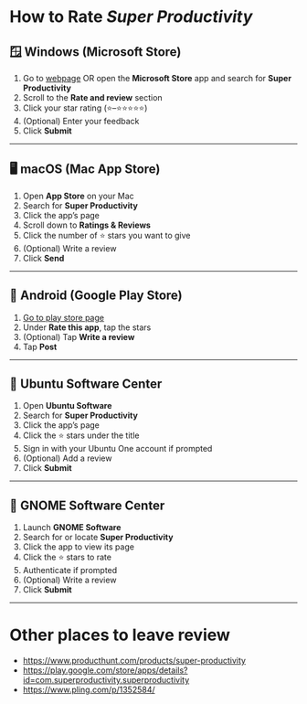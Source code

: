 # How to Rate _Super Productivity_

## 🪟 Windows (Microsoft Store)

1. Go to [webpage](https://apps.microsoft.com/detail/9nhfvg8361tw) OR open the **Microsoft Store** app and search for **Super Productivity**
2. Scroll to the **Rate and review** section
3. Click your star rating (⭐–⭐⭐⭐⭐⭐)
4. (Optional) Enter your feedback
5. Click **Submit**

---

## 🖥️ macOS (Mac App Store)

1. Open **App Store** on your Mac
2. Search for **Super Productivity**
3. Click the app’s page
4. Scroll down to **Ratings & Reviews**
5. Click the number of ⭐ stars you want to give
6. (Optional) Write a review
7. Click **Send**

---

## 🤖 Android (Google Play Store)

1. [Go to play store page](https://play.google.com/store/apps/details?id=com.superproductivity.superproductivity&hl=de)
2. Under **Rate this app**, tap the stars
3. (Optional) Tap **Write a review**
4. Tap **Post**

---

## 🐧 Ubuntu Software Center

1. Open **Ubuntu Software**
2. Search for **Super Productivity**
3. Click the app’s page
4. Click the ⭐ stars under the title
5. Sign in with your Ubuntu One account if prompted
6. (Optional) Add a review
7. Click **Submit**

---

## 🧩 GNOME Software Center

1. Launch **GNOME Software**
2. Search for or locate **Super Productivity**
3. Click the app to view its page
4. Click the ⭐ stars to rate
5. Authenticate if prompted
6. (Optional) Write a review
7. Click **Submit**

---

# Other places to leave review

* https://www.producthunt.com/products/super-productivity
* https://play.google.com/store/apps/details?id=com.superproductivity.superproductivity
* https://www.pling.com/p/1352584/
